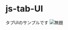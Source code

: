 # js-tab-UI
タブUIのサンプルです
![無題](https://user-images.githubusercontent.com/89171378/149308645-de8e454b-a82e-4c7a-ba4d-6496d211b568.png)
